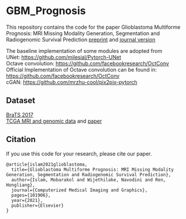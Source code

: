 # GBM_Prognosis
This repository contains the code for the paper Glioblastoma Multiforme Prognosis: MRI Missing Modality Generation, Segmentation and Radiogenomic Survival Prediction [preprint](https://arxiv.org/pdf/2104.01149.pdf) and [journal version](https://www.sciencedirect.com/science/article/abs/pii/S0895611121000550)<br>

The baseline implementation of some modules are adopted from<br>
UNet: https://github.com/milesial/Pytorch-UNet <br>
Octave convolution: https://github.com/facebookresearch/OctConv <br>
Official Implementation of Octave convolution can be found in: https://github.com/facebookresearch/OctConv <br>
cGAN: https://github.com/mrzhu-cool/pix2pix-pytorch <br>


## Dataset
[BraTS 2017](https://www.med.upenn.edu/sbia/brats2017/data.html)<br>
[TCGA MRI and genomic data](https://www.cancer.gov/tcga) and [paper](https://www.sciencedirect.com/science/article/pii/S1535610809004322)

## Citation
If you use this code for your research, please cite our paper.

```
@article{islam2021glioblastoma,
  title={Glioblastoma Multiforme Prognosis: MRI Missing Modality Generation, Segmentation and Radiogenomic Survival Prediction},
  author={Islam, Mobarakol and Wijethilake, Navodini and Ren, Hongliang},
  journal={Computerized Medical Imaging and Graphics},
  pages={101906},
  year={2021},
  publisher={Elsevier}
}
```



